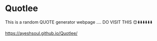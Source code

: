 # Quotlee

This is a random QUOTE generator webpage .... 
DO VISIT THIS   😊⬇️⬇️⬇️⬇️⬇️⬇️


https://ayeshsoul.github.io/Quotlee/
